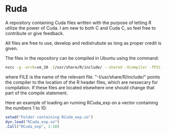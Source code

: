 # Ruda
A repository containing Cuda files written with the purpose of letting R utilize the power of Cuda. I am new to both C and Cuda C, so feel free to contribute or give feedback.

All files are free to use, develop and redistrubute as long as proper credit is given. 

The files in the repository can be compiled in Ubuntu using the command:
```bash
nvcc -g -arch=sm_20 -I/usr/share/R/include/ --shared -Xcompiler -fPIC -o FILE.so FILE.cu
```
where FILE is the name of the relevant file. "-I/usr/share/R/include/" points the compiler to the location of the R header files, which are nessecary for compilation. If these files are located elsewhere one should change that part of the compile statement.

Here an example of loading an running RCuda_exp on a vector containing the numbers 1 to 10:
```R
setwd("Folder containing RCuda_exp.so")
dyn.load("RCuda_exp.so")
.Call("RCuda_exp", 1:10)
```
